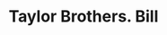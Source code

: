 ---
doi: 10.7916/D8GT707F
date_other: '1880'
date_other_textual: 1880-1889
form: printed ephemera
genre:
- Invoices
name:
- Taylor Brothers
object_in_context_url: https://biggert.cul.columbia.edu/items/view/ave_biggert_00459
subject_hierarchical_geographic:
- Boston, Massachusetts, United States
subject_name:
- Taylor Brothers
title: Taylor Brothers. Bill
sort_title: Taylor Brothers. Bill
call_number: ave_biggert_00459
coordinates:
- 42.35805555555556,-71.06361111111111
pid: ave_biggert_00459
identifiers: ave_biggert_00459
thumbnail: https://derivativo-2.library.columbia.edu/iiif/2/ldpd:344084/full/!256,256/0/native.jpg
permalink: "/items/ave_biggert_00459/"
layout: iiif-image-page
---